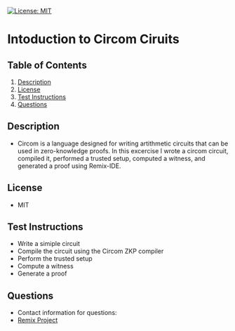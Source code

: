 [![License: MIT](https://img.shields.io/badge/License-MIT-yellow.svg)](https://opensource.org/licenses/MIT)

# Intoduction to Circom Ciruits

## Table of Contents

1. [Description](#description)
2. [License](#license)
3. [Test Instructions](#test-instructions)
4. [Questions](#questions)

## Description

- Circom is a language designed for writing artithmetic circuits that can be used in zero-knowledge proofs. In this excercise I wrote a circom circuit, compiled it, performed a trusted setup, computed a witness, and generated a proof using Remix-IDE.

## License

- MIT

## Test Instructions

- Write a simiple circuit
- Compile the circuit using the Circom ZKP compiler
- Perform the trusted setup
- Compute a witness
- Generate a proof

## Questions

- Contact information for questions:
- [Remix Project](https://github.com/ethereum/remix-project)
